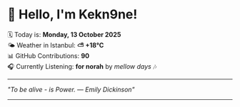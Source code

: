 # 👋 Hello, I'm Kekn9ne!

🗓️ Today is: **Monday, 13 October 2025**  
🌤️ Weather in Istanbul: **⛅️  +18°C**  
📊 GitHub Contributions: **90**  
🎧 Currently Listening: **for norah** by *mellow days* 🎶

---

_"To be alive - is Power. — *Emily Dickinson*"_

---
